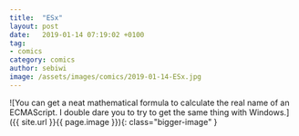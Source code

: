 ```yaml
---
title:  "ESx"
layout: post
date:   2019-01-14 07:19:02 +0100
tag:
- comics
category: comics
author: sebiwi
image: /assets/images/comics/2019-01-14-ESx.jpg
---
```


![You can get a neat mathematical formula to calculate the real name of an ECMAScript. I double dare you to try to get the same thing with Windows.]({{ site.url }}{{ page.image }}){: class="bigger-image" }
